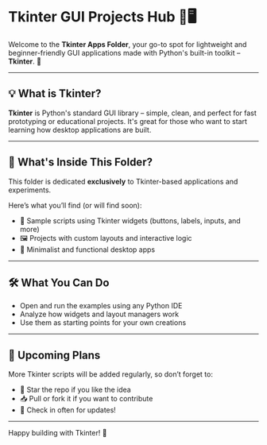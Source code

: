 # Tkinter GUI Projects Hub 🎈🖥️

Welcome to the **Tkinter Apps Folder**, your go-to spot for lightweight and beginner-friendly GUI applications made with Python's built-in toolkit – **Tkinter**. 🐍

---

## 💡 What is Tkinter?
**Tkinter** is Python's standard GUI library – simple, clean, and perfect for fast prototyping or educational projects. It's great for those who want to start learning how desktop applications are built.

---

## 📁 What's Inside This Folder?
This folder is dedicated **exclusively** to Tkinter-based applications and experiments.

Here’s what you’ll find (or will find soon):
- 🧰 Sample scripts using Tkinter widgets (buttons, labels, inputs, and more)
- 🖼️ Projects with custom layouts and interactive logic
- 🚀 Minimalist and functional desktop apps

---

## 🛠️ What You Can Do
- Open and run the examples using any Python IDE
- Analyze how widgets and layout managers work
- Use them as starting points for your own creations

---

## 🔮 Upcoming Plans
More Tkinter scripts will be added regularly, so don’t forget to:
- 🌟 Star the repo if you like the idea
- 📥 Pull or fork it if you want to contribute
- 👀 Check in often for updates!

---

Happy building with Tkinter! 🎉

